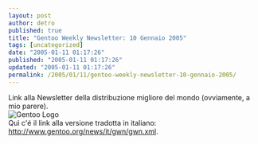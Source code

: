 ```yaml
---
layout: post
author: detro
published: true
title: "Gentoo Weekly Newsletter: 10 Gennaio 2005"
tags: [uncategorized]
date: "2005-01-11 01:17:26"
published: "2005-01-11 01:17:26"
updated: "2005-01-11 01:17:26"
permalink: /2005/01/11/gentoo-weekly-newsletter-10-gennaio-2005/
---
```


<div style="clear:both;"></div>Link alla Newsletter della distribuzione migliore del mondo (ovviamente, a mio parere). <br /><img src="http://muttprint.sourceforge.net/pics/gentoo-big.png" alt="Gentoo Logo" /> <br />Quì c'é il link alla versione tradotta in italiano: <a href="http://www.gentoo.org/news/it/gwn/gwn.xml">http://www.gentoo.org/news/it/gwn/gwn.xml</a>.<div style="clear:both; padding-bottom: 0.25em;"></div>
